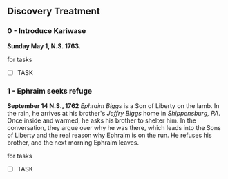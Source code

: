 ## Discovery Treatment




### 0 - Introduce Kariwase


**Sunday May 1, N.S. 1763.**


for tasks
- [ ] TASK


### 1 - Ephraim seeks refuge


**September 14 N.S., 1762**
_Ephraim Biggs_ is a Son of Liberty on the lamb. In the rain, he arrives at his brother's _Jeffry Biggs_ home in _Shippensburg, PA_. Once inside and warmed, he asks his brother to shelter him. In the conversation, they argue over why he was there, which leads into the Sons of Liberty and the real reason why Ephraim is on the run. He refuses his brother, and the next morning Ephraim leaves.

for tasks
- [ ] TASK




